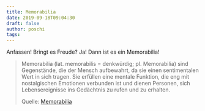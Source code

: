 ```yaml
---
title: Memorabilia
date: 2019-09-18T09:04:30
draft: false
author: poschi
tags: 
---
```


Anfassen! Bringt es Freude? Ja! Dann ist es ein Memorabilia!

> Memorabilia (lat. memorabilis = denkwürdig; pl. Memorabilia) sind Gegenstände,
> die der Mensch aufbewahrt, da sie einen sentimentalen Wert in sich tragen. Sie
> erfüllen eine mentale Funktion, die eng mit nostalgischen Emotionen verbunden
> ist und dienen Personen, sich Lebensereignisse ins Gedächtnis zu rufen und zu
> erhalten.
>
> Quelle: [Memorabilia](https://de.wikipedia.org/wiki/Memorabilia)
